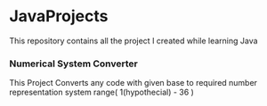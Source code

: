 # JavaProjects
 This repository contains all the project I created while learning Java

### Numerical System Converter
This Project Converts any code with given base to required number representation system range( 1(hypothecial) - 36 )
